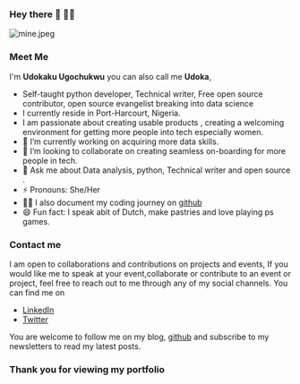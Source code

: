 
### Hey there 👋 👩‍💻


![mine.jpeg](https://cdn.hashnode.com/res/hashnode/image/upload/v1608207895853/dnPdk8oRd.jpeg)

### Meet Me
I'm **Udokaku Ugochukwu** you can also call me **Udoka**,
- Self-taught python developer, Technical writer, Free open source contributor, open source evangelist breaking into data science
- I currently reside in Port-Harcourt, Nigeria.
- I am passionate about creating usable products , creating a welcoming environment for getting more people into tech especially women.
- 🔭 I’m currently working on acquiring more data skills.
- 👯 I’m looking to collaborate on creating  seamless on-boarding for more people in tech.
- 💬 Ask me about Data analysis, python, Technical writer and open source .
-  ⚡  Pronouns: She/Her
- 👩‍💻 I also document my coding journey on [github](https://github.com/UdokaVrede)
- 😄   Fun fact: I speak abit of Dutch, make pastries and love playing ps games. 

### Contact me
I am open to collaborations and contributions on projects and events, If you would like me to speak at your event,collaborate or contribute to an event or project, feel free to reach out to me through any of my social channels. 
You can find me on
- [LinkedIn](https://www.linkedin.com/in/udokaku-ugochukwu-604024123/)
- [Twitter](https://twitter.com/Udoka_Ugo_)

You are welcome to follow me on my blog, [github](https://github.com/UdokaVrede) and subscribe to my newsletters to read my latest posts. 

### Thank you for viewing my portfolio
